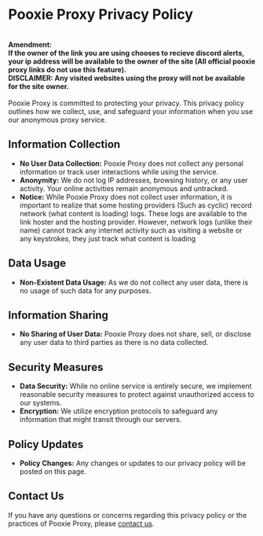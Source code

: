 # Pooxie Proxy Privacy Policy
<br>**Amendment:<br>If the owner of the link you are using chooses to recieve discord alerts, your ip address will be available to the owner of the site (All official pooxie proxy links do not use this feature).<br>DISCLAIMER: Any visited websites using the proxy will not be available for the site owner.**<br><br>
Pooxie Proxy is committed to protecting your privacy. This privacy policy outlines how we collect, use, and safeguard your information when you use our anonymous proxy service.

## Information Collection

- **No User Data Collection:** Pooxie Proxy does not collect any personal information or track user interactions while using the service.
- **Anonymity:** We do not log IP addresses, browsing history, or any user activity. Your online activities remain anonymous and untracked.
- **Notice:** While Pooxie Proxy does not collect user information, it is important to realize that some hosting providers (Such as cyclic) record network (what content is loading) logs. These logs are available to the link hoster and the hosting provider. However, network logs (unlike their name) cannot track any internet activity such as visiting a website or any keystrokes, they just track what content is loading

## Data Usage

- **Non-Existent Data Usage:** As we do not collect any user data, there is no usage of such data for any purposes.

## Information Sharing

- **No Sharing of User Data:** Pooxie Proxy does not share, sell, or disclose any user data to third parties as there is no data collected.

## Security Measures

- **Data Security:** While no online service is entirely secure, we implement reasonable security measures to protect against unauthorized access to our systems.
- **Encryption:** We utilize encryption protocols to safeguard any information that might transit through our servers.

## Policy Updates

- **Policy Changes:** Any changes or updates to our privacy policy will be posted on this page.

## Contact Us

If you have any questions or concerns regarding this privacy policy or the practices of Pooxie Proxy, please [contact us](mailto:school.poodleschool@gmail.com).
